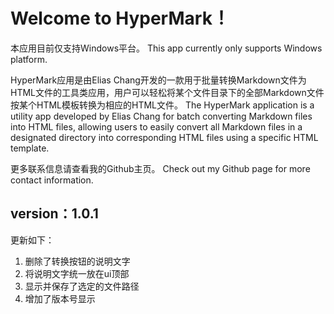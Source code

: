 # Welcome to HyperMark！
本应用目前仅支持Windows平台。
This app currently only supports Windows platform.

HyperMark应用是由Elias Chang开发的一款用于批量转换Markdown文件为HTML文件的工具类应用，用户可以轻松将某个文件目录下的全部Markdown文件按某个HTML模板转换为相应的HTML文件。
The HyperMark application is a utility app developed by Elias Chang for batch converting Markdown files into HTML files, allowing users to easily convert all Markdown files in a designated directory into corresponding HTML files using a specific HTML template.

更多联系信息请查看我的Github主页。 
Check out my Github page for more contact information.

## version：1.0.1
更新如下：
1. 删除了转换按钮的说明文字
2. 将说明文字统一放在ui顶部
3. 显示并保存了选定的文件路径
4. 增加了版本号显示